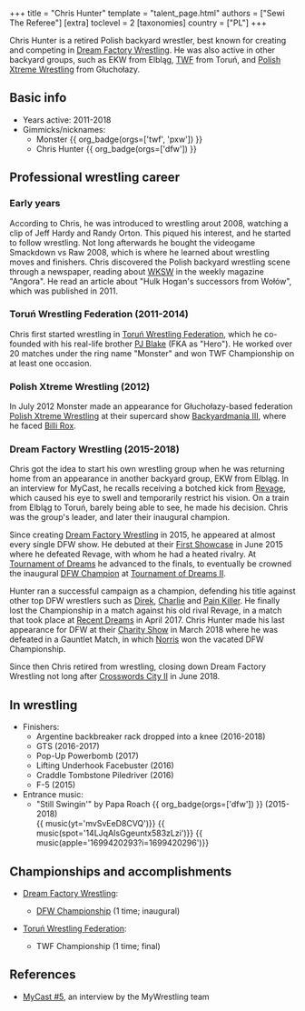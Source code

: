 +++
title = "Chris Hunter"
template = "talent_page.html"
authors = ["Sewi The Referee"]
[extra]
toclevel = 2
[taxonomies]
country = ["PL"]
+++

Chris Hunter is a retired Polish backyard wrestler, best known for creating and competing in [Dream Factory Wrestling](@/o/dfw.md). He was also active in other backyard groups, such as EKW from Elbląg, [TWF](@/o/twf.md) from Toruń, and [Polish Xtreme Wrestling](@/o/pxw.md) from Głuchołazy.

## Basic info

* Years active: 2011-2018
* Gimmicks/nicknames:
  - Monster {{ org_badge(orgs=['twf', 'pxw']) }}
  - Chris Hunter {{ org_badge(orgs=['dfw']) }}

## Professional wrestling career

### Early years

According to Chris, he was introduced to wrestling arout 2008, watching a clip of Jeff Hardy and Randy Orton. This piqued his interest, and he started to follow wrestling. Not long afterwards he bought the videogame Smackdown vs Raw 2008, which is where he learned about wrestling moves and finishers. Chris discovered the Polish backyard wrestling scene through a newspaper, reading about [WKSW](@/o/wksw.md) in the weekly magazine "Angora". He read an article about "Hulk Hogan's successors from Wołów", which was published in 2011.

### Toruń Wrestling Federation (2011-2014)

Chris first started wrestling in [Toruń Wrestling Federation](@/o/twf.md), which he co-founded with his real-life brother [PJ Blake](@/w/pj-blake.md) (FKA as "Hero"). He worked over 20 matches under the ring name "Monster" and won TWF Championship on at least one occasion.

### Polish Xtreme Wrestling (2012)

In July 2012 Monster made an appearance for Głuchołazy-based federation [Polish Xtreme Wrestling](@/o/pxw.md) at their supercard show [Backyardmania III](@/e/pxw/2012-07-24-pxw-backyardmania-3.md), where he faced [Billi Rox](@/w/corin-mear.md).

### Dream Factory Wrestling (2015-2018)

Chris got the idea to start his own wrestling group when he was returning home from an appearance in another backyard group, EKW from Elbląg. In an interview for MyCast, he recalls receiving a botched kick from [Revage](@/w/rafael-kid.md), which caused his eye to swell and temporarily restrict his vision. On a train from Elbląg to Toruń, barely being able to see, he made his decision. Chris was the group's leader, and later their inaugural champion.

Since creating [Dream Factory Wrestling](@/o/dfw.md) in 2015, he appeared at almost every single DFW show. He debuted at their [First Showcase](@/e/dfw/2015-06-20-dfw-showcase.md) in June 2015 where he defeated Revage, with whom he had a heated rivalry. At [Tournament of Dreams](@/e/dfw/2016-06-11-dfw-tournament-of-dreams-1.md) he advanced to the finals, to eventually be crowned the inaugural [DFW Champion](@/c/dfw-championship.md) at [Tournament of Dreams II](@/e/dfw/2016-08-20-dfw-tournament-of-dreams-2.md).

Hunter ran a successful campaign as a champion, defending his title against other top DFW wrestlers such as [Direk](@/w/direk.md), [Charlie](@/w/madman-charlie.md) and [Pain Killer](@/w/pain-killer.md). He finally lost the Championship in a match against his old rival Revage, in a match that took place at [Recent Dreams](@/e/dfw/2017-04-23-dfw-recent-dreams.md) in April 2017. Chris Hunter made his last appearance for DFW at their [Charity Show](@/e/dfw/2018-03-08-dfw-charity-gauntlet-match.md) in March 2018 where he was defeated in a Gauntlet Match, in which [Norris](@/w/isnorr.md) won the vacated DFW Championship.

Since then Chris retired from wrestling, closing down Dream Factory Wrestling not long after [Crosswords City II](@/e/dfw/2018-06-09-dfw-crosswords-city-2.md) in June 2018.

## In wrestling

* Finishers:
  - Argentine backbreaker rack dropped into a knee (2016-2018)
  - GTS (2016-2017)
  - Pop-Up Powerbomb (2017)
  - Lifting Underhook Facebuster (2016)
  - Craddle Tombstone Piledriver (2016)
  - F-5 (2015)
* Entrance music:
  - "Still Swingin'" by Papa Roach
    {{ org_badge(orgs=['dfw']) }} (2015-2018) <br>
    {{ music(yt='mvSvEeD8CVQ')}}
    {{ music(spot='14LJqAIsGgeuntx583zLzi')}}
    {{ music(apple='1699420293?i=1699420296')}}

## Championships and accomplishments

* [Dream Factory Wrestling](@/o/dfw.md):
  - [DFW Championship](@/c/dfw-championship.md) (1 time; inaugural)
 
* [Toruń Wrestling Federation](@/o/twf.md):
  - TWF Championship (1 time; final)

## References

* [MyCast #5](https://www.youtube.com/watch?v=PNifwMjQZWE), an interview by the MyWrestling team
